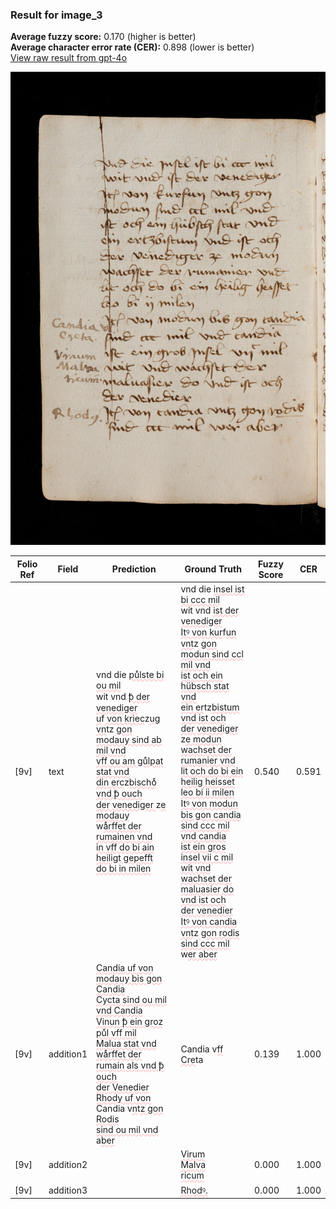 ### Result for image_3
**Average fuzzy score:** 0.170 (higher is better)<br>**Average character error rate (CER):** 0.898 (lower is better)<br>[View raw result from gpt-4o](https://github.com/RISE-UNIBAS/humanities_data_benchmark/blob/main/results/2025-10-24/T0275/request_T0275_image_3.json)

<img src="https://github.com/RISE-UNIBAS/humanities_data_benchmark/blob/main/benchmarks/medieval_manuscripts/images/image_3.jpg?raw=true" alt="image_3" width="800px">

<style>
.diff { text-decoration: underline; text-decoration-color: #ffcccc; text-decoration-style: wavy; }
</style>

| Folio Ref | Field | Prediction | Ground Truth | Fuzzy Score | CER |
|-----------|-------|------------|--------------|-------------|-----|
| [9v] | text | vnd die <span class="diff">puͤlste bi ou mil<br></span>wit vnd <span class="diff">ꝥ der venediger<br>u</span>f<span class="diff"> von kriec</span>z<span class="diff">ug vn</span>tz<span class="diff"> gon<br>modauy sind ab mil vnd<br>vff ou am guͤlpat stat vnd<br>din erc</span>z<span class="diff">bischoͤ vnd ꝥ ouch<br>der venediger </span>z<span class="diff">e modauy<br></span>w<span class="diff">aͤrffet der rumainen vnd<br>in vff do bi ain heiligt gepefft<br>do bi in milen</span> | vnd die <span class="diff">insel ist bi ccc mil<br> </span>wit vnd <span class="diff">ist der venediger<br> Itꝰ von kur</span>f<span class="diff">un vnt</span>z<span class="diff"> gon<br> modun sind ccl mil vnd<br> ist och ein hübsch stat vnd<br> ein er</span>tz<span class="diff">bistum vnd ist och<br> der venediger </span>z<span class="diff">e modun<br> wachset der rumanier vnd<br> lit och do bi ein heilig heisset<br> leo bi ii milen<br> Itꝰ von modun bis gon candia<br> sind ccc mil vnd candia<br> ist ein gros insel vii c mil<br> wit vnd wachset der<br> maluasier do vnd ist och<br> der venedier<br> Itꝰ von candia vnt</span>z<span class="diff"> gon rodis<br> sind ccc mil </span>w<span class="diff">er aber</span> | 0.540 | 0.591 |
| [9v] | addition1 | <span class="diff">Candia uf von modauy bis gon Candia<br>Cycta sind ou mil vnd Candia<br>Vinun ꝥ ein groz puͤl vff mil<br>Malua stat vnd waͤrffet der<br>rumain als vnd ꝥ ouch<br>der Venedier<br>Rhody uf von </span>Candia v<span class="diff">n</span>t<span class="diff">z gon Rodis<br>sind ou mil vnd </span>a<span class="diff">ber</span> | Candia v<span class="diff">ff<br> Cre</span>ta | 0.139 | 1.000 |
| [9v] | addition2 |  | <span class="diff">Virum<br> Malva<br> ricum</span> | 0.000 | 1.000 |
| [9v] | addition3 |  | <span class="diff">Rhodꝰ.</span> | 0.000 | 1.000 |
